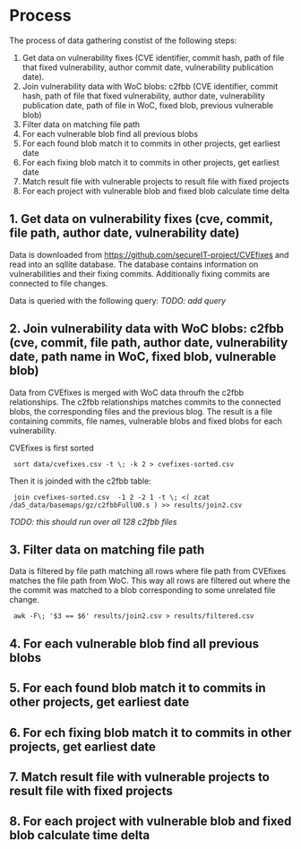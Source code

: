 # Process

The process of data gathering constist of the following steps: 
1. Get data on vulnerability fixes (CVE identifier, commit hash, path of file that fixed vulnerability, author commit date, vulnerability publication date).
2. Join vulnerability data with WoC blobs: c2fbb (CVE identifier, commit hash, path of file that fixed vulnerability, author date, vulnerability publication date, path of file in WoC, fixed blob, previous vulnerable blob)
3. Filter data on matching file path
4. For each vulnerable blob find all previous blobs
5. For each found blob match it to commits in other projects, get earliest date
6. For each fixing blob match it to commits in other projects, get earliest date
7. Match result file with vulnerable projects to result file with fixed projects
8. For each project with vulnerable blob and fixed blob calculate time delta

## 1. Get data on vulnerability fixes (cve, commit, file path, author date, vulnerability date)

Data is downloaded from https://github.com/secureIT-project/CVEfixes and read into an sqllite database. The database contains information on vulnerabilities and their fixing commits. Additionally fixing commits are connected to file changes.

Data is queried with the following query: 
_TODO: add query_

## 2. Join vulnerability data with WoC blobs: c2fbb (cve, commit, file path, author date, vulnerability date, path name in WoC, fixed blob, vulnerable blob)

Data from CVEfixes is merged with WoC data throufh the c2fbb relationships. The c2fbb relationships matches commits to the connected blobs, the corresponding files and the previous blog. The result is a file containing commits, file names, vulnerable blobs and fixed blobs for each vulnerability. 

CVEfixes is first sorted

     sort data/cvefixes.csv -t \; -k 2 > cvefixes-sorted.csv
     
Then it is joinded with the c2fbb table: 

     join cvefixes-sorted.csv  -1 2 -2 1 -t \; <( zcat /da5_data/basemaps/gz/c2fbbFullU0.s ) >> results/join2.csv
     
_TODO: this should run over all 128 c2fbb files_

## 3. Filter data on matching file path

Data is filtered by file path matching all rows where file path from CVEfixes matches the file path from WoC. This way all rows are filtered out where the the commit was matched to a blob corresponding to some unrelated file change. 

     awk -F\; '$3 == $6' results/join2.csv > results/filtered.csv

## 4. For each vulnerable blob find all previous blobs

## 5. For each found blob match it to commits in other projects, get earliest date

## 6. For ech fixing blob match it to commits in other projects, get earliest date

## 7. Match result file with vulnerable projects to result file with fixed projects

## 8. For each project with vulnerable blob and fixed blob calculate time delta
